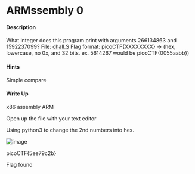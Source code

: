 # ARMssembly 0

#### **Description**

What integer does this program print with arguments 266134863 and 1592237099? File: [chall.S](https://mercury.picoctf.net/static/104d6022bcea93f53083aeb61b134e8b/chall.S) Flag format: picoCTF{XXXXXXXX} -> (hex, lowercase, no 0x, and 32 bits. ex. 5614267 would be picoCTF{0055aabb})

#### **Hints**

Simple compare

#### **Write Up**

x86 assembly ARM

Open up the file with your text editor

Using python3 to change the 2nd numbers into hex.

![image](https://user-images.githubusercontent.com/24962810/239766588-d3074c1b-f8b1-47c9-899a-5304ca1d5167.png)

picoCTF{5ee79c2b}

Flag found
